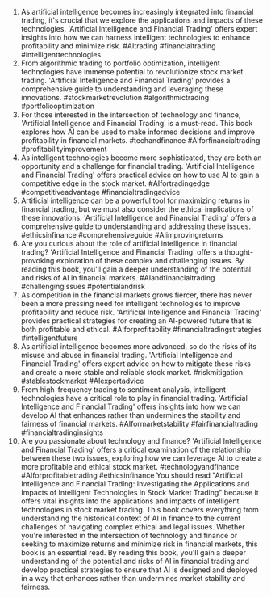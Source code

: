 1. As artificial intelligence becomes increasingly integrated into financial trading, it's crucial that we explore the applications and impacts of these technologies. 'Artificial Intelligence and Financial Trading' offers expert insights into how we can harness intelligent technologies to enhance profitability and minimize risk. #AItrading #financialtrading #intelligenttechnologies
2. From algorithmic trading to portfolio optimization, intelligent technologies have immense potential to revolutionize stock market trading. 'Artificial Intelligence and Financial Trading' provides a comprehensive guide to understanding and leveraging these innovations. #stockmarketrevolution #algorithmictrading #portfoliooptimization
3. For those interested in the intersection of technology and finance, 'Artificial Intelligence and Financial Trading' is a must-read. This book explores how AI can be used to make informed decisions and improve profitability in financial markets. #techandfinance #AIforfinancialtrading #profitabilityimprovement
4. As intelligent technologies become more sophisticated, they are both an opportunity and a challenge for financial trading. 'Artificial Intelligence and Financial Trading' offers practical advice on how to use AI to gain a competitive edge in the stock market. #AIfortradingedge #competitiveadvantage #financialtradingadvice
5. Artificial intelligence can be a powerful tool for maximizing returns in financial trading, but we must also consider the ethical implications of these innovations. 'Artificial Intelligence and Financial Trading' offers a comprehensive guide to understanding and addressing these issues. #ethicsinfinance #comprehensiveguide #AIimprovingreturns
6. Are you curious about the role of artificial intelligence in financial trading? 'Artificial Intelligence and Financial Trading' offers a thought-provoking exploration of these complex and challenging issues. By reading this book, you'll gain a deeper understanding of the potential and risks of AI in financial markets. #AIandfinancialtrading #challengingissues #potentialandrisk
7. As competition in the financial markets grows fiercer, there has never been a more pressing need for intelligent technologies to improve profitability and reduce risk. 'Artificial Intelligence and Financial Trading' provides practical strategies for creating an AI-powered future that is both profitable and ethical. #AIforprofitability #financialtradingstrategies #intelligentfuture
8. As artificial intelligence becomes more advanced, so do the risks of its misuse and abuse in financial trading. 'Artificial Intelligence and Financial Trading' offers expert advice on how to mitigate these risks and create a more stable and reliable stock market. #riskmitigation #stablestockmarket #AIexpertadvice
9. From high-frequency trading to sentiment analysis, intelligent technologies have a critical role to play in financial trading. 'Artificial Intelligence and Financial Trading' offers insights into how we can develop AI that enhances rather than undermines the stability and fairness of financial markets. #AIformarketstability #fairfinancialtrading #financialtradinginsights
10. Are you passionate about technology and finance? 'Artificial Intelligence and Financial Trading' offers a critical examination of the relationship between these two issues, exploring how we can leverage AI to create a more profitable and ethical stock market. #technologyandfinance #AIforprofitabletrading #ethicsinfinance
You should read "Artificial Intelligence and Financial Trading: Investigating the Applications and Impacts of Intelligent Technologies in Stock Market Trading" because it offers vital insights into the applications and impacts of intelligent technologies in stock market trading. This book covers everything from understanding the historical context of AI in finance to the current challenges of navigating complex ethical and legal issues. Whether you're interested in the intersection of technology and finance or seeking to maximize returns and minimize risk in financial markets, this book is an essential read. By reading this book, you'll gain a deeper understanding of the potential and risks of AI in financial trading and develop practical strategies to ensure that AI is designed and deployed in a way that enhances rather than undermines market stability and fairness.
